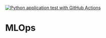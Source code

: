 [![Python application test with GitHub Actions](https://github.com/aneeshcheriank/MLOps/actions/workflows/testing-ci.yml/badge.svg)](https://github.com/aneeshcheriank/MLOps/actions/workflows/testing-ci.yml)
# MLOps

